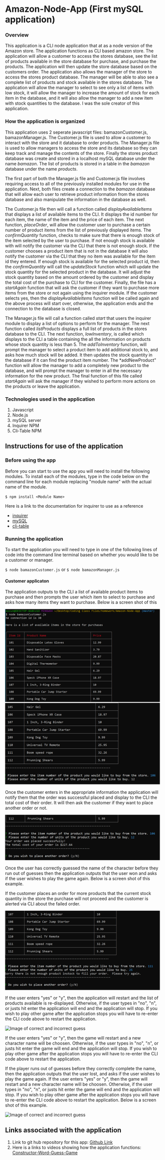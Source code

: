 # Amazon-Node-App (First mySQL application)

### Overview
This application is a CLI node application that at as a node version of the Amazon store.  The application functions as CLI based amazon store.  The application will allow a customer to access the stores database, see the list of products available in the store database for purchase, and purchase the products.  The application will then update the store database based on the customers order.  The application also allows the manager of the store to access the stores product database.  The manager will be able to also see a complete list of products and stock available in the stores database.  The application will allow the manager to select to see only a list of items with low stock, it will allow the manager to increase the amount of stock for each item in the database, and it will also allow the manager to add a new item with stock quantities to the database. I was the sole creator of this application.

### How the application is organized
This application uses 2 seperate javascript files: bamazonCustomer.js, bamazonManager.js.  The Customer.js file is used to allow a customer to interact with the store and it database to order products.  The Manager.js file is used to allow managers to access the store and its database so they can keep track and manage the contents of the store.  Finally the stores product database was create and stored in a localhost mySQL database under the name *bamazon*.  The list of products is stored in a table in the *bamazon* database under the name *products*.

The first part of both the Manager.js file and Customer.js file involves requiring access to all of the previously installed modules for use in the application.  Next, both files create a connection to the *bamazon* database that will allow each user to retrieve product information from the stores database and also manipulate the information in the database as well.

The Customer.js file then will call a function called *displayAvailableItems* that displays a list of available items to the CLI.  It displays the id number for each item, the name of the item and the price of each item.  The next function, *placeOrder*, will allow the customer user to purchase a certain number of product items from the list of previously displayed items.  The *confirmQuantity* function, checks to make sure that there is enough stock of the item selected by the user to purchase.  If not enough stock is available with will notify the customer via the CLI that there is not enough stock.  If the customer chooses a product item that is not in the database it will also notify the customer via the CLI that they no item was available for the item id they entered.  If enough stock is available for the selected product id, then the *confirmQuantity* will call the *updateStock* function which will update the stock quantity for the selected product in the database.  It will adjust the stock quantity based on the amount ordered by the customer and display the total cost of the purchase to CLI for the customer.  Finally, the file has a *startAgain* function that will ask the customer if they want to purchase more items from the store or not again using the inquirer module.  If the customer selects yes, then the *displayAvailableItems* function will be called again and the above process will start over, otherwise, the application ends and the connection to the database is closed.


The Manager.js file will call a function called *start* that users the inquirer module to display a list of options to perform for the manager.  The next function called *listProducts* displays a full list of products in the stores database to the CLI.  The next function, *lowInventory*, is called which displays to the CLI a table containing the all the information on products whose stock quantity is less than 5.  The *addToInventory* function, will prompt the manager to select a product item to add additional stock to, and asks how much stock will be added.  It then updates the stock quantity in the database if it can find the product item number.  The *addNewProduct" function will allow the manager to add a completely new product to the database, and will prompt the manager to enter in all the necessary information for the new product.  The final function of this file called *startAgain* will ask the manager if they wished to perform more actions on the products or leave the application.


### Technologies used in the application
1.  Javascript
2.  Node.js
3.  mySQL server
4.  Inquirer NPM
5.  Cli-Table NPM

## Instructions for use of the application
### Before using the app
Before you can start to use the app you will need to install the following modules.  To install each of the modules, type in the code below on the command line for each module replacing "module name" with the actual name of the module.

`$ npm install <Module Name>`

Here is a link to the documentation for inquirer to use as a reference 
* [inquirer](https://www.npmjs.com/package/inquirer)
* [mySQL](https://www.npmjs.com/package/mysql)
* [cli-table](https://www.npmjs.com/package/cli-table)

### Running the application
To start the application you will need to type in one of the following lines of code into the command line terminal based on whether you would like to be a customer or manager.

`$ node bamazonCustomer.js` or `$ node bamazonManager.js`

#### Customer applicaton
The application outputs to the CLI a list of available product items to purchase and then prompts the user which item to select to purchase and asks how many items they want to purchase. Below is a screen shot of this 


  ![Image of 1st screenshot](images/ANA-1.png)
  ![Image of 2nd screenshot](images/ANA-2.png)

Once the customer enters in the appropriate information the application will notify them that the order was successful placed and display to the CLI the total cost of their order.  It will then ask the customer if they want to place another order or not.

  ![Image of 3rd screen shot](images/ANA-3.png)

Once the user has correctly guessed the name of the character before they run out of guesses then the application outputs that the user won and asks if the user wishes to play the game again.  Below is a screen shot of this example.

If the customer places an order for more products that the current stock quantity in the store the purchase will not proceed and the customer is alerted via CLI about the failed order.

![Image of 4th screen shot](images/ANA-4.png)

If the user enters "yes" or "y", then the application will restart and the list of products available is re-displayed.  Otherwise, if the user types in "no", "n", or justs hit enter the application will end and the application will stop.  If you wish to play other game after the application stops you will have to re-enter the CLI code above to restart the application.

  ![Image of correct and incorrect guess](images/CWG-3.png)

If the user enters "yes" or "y", then the game will restart and a new character name will be choosen.  Otherwise, if the user types in "no", "n", or justs hit enter the game will end and the application will stop.  If you wish to play other game after the application stops you will have to re-enter the CLI code above to restart the application.

If the player runs out of guesses before they correctly complete the name, then the application outputs that the user lost, and asks if the user wishes to play the game again.  If the user enters "yes" or "y", then the game will restart and a new character name will be choosen.  Otherwise, if the user types in "no", "n", or justs hit enter the game will end and the application will stop.  If you wish to play other game after the application stops you will have to re-enter the CLI code above to restart the application.  Below is a screen shot of this example.

![Image of correct and incorrect guess](images/CWG-4.png)

## Links associated with the application
1.  Link to git hub repository for this app:  [Github Link](https://github.com/eozuna3/Constructor-Word-Guess)
2. Here is a links to videos showing how the application functions: [Constructor-Word-Guess-Game](https://drive.google.com/file/d/1hbL28NIDCxZHkX-bcyZsvZi0PUa5oiIH/view?usp=sharing)
